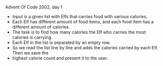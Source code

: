 Advent Of Code 2002, day 1
 * Input is a given list with Elfs that carries food with various calories. 
 * Each Elf has different amount of food items, and each food item has a different amount of calories. 
 * The task is to find how many calories the Elf who carries the most calories is carrying. 
 * Each Elf in the list is separated by an empty row. 
 * So we read the list line by line and adds the calories carried by each Elf. Then we save the 
 * highest calorie count and present it to the user. 